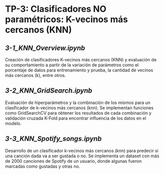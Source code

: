 # TP-3: Clasificadores NO paramétricos: K-vecinos más cercanos  (KNN)

## *3-1_KNN_Overview.ipynb*
Creación de clasificadores K-vecinos más cercanos (KNN) y evaluación de su comportamiento a partir de la variación de parámetros como el porcentaje de datos para entrenamiento y prueba, la cantidad de vecinos más cercanos (k), entre otros.

## *3-2_KNN_GridSearch.ipynb*
Evaluación de hiperparámetros y la combinación de los mismos para un clasificador de k-vecinos más cercanos (knn). Se implementan funciones como GridSearchCV para obtener los resultados de cada combinación y validación cruzada K-Fold para encontrar influencia de los datos en el modelo.

## *3-3_KNN_Spotify_songs.ipynb*
Desarrollo de un clasificador k-vecinos más cercanos (knn) para predecir si una canción dada va a ser gustada o no. Se implementa un dataset con más de 2000 canciones de Spotify de un usuario, donde algunas fueron marcadas como gustadas y otras no.
